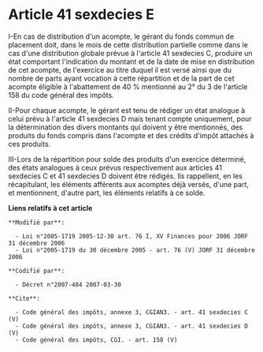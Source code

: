 # Article 41 sexdecies E

I-En cas de distribution d'un acompte, le gérant du fonds commun de placement doit, dans le mois de cette distribution
partielle comme dans le cas d'une distribution globale prévue à l'article 41 sexdecies C, produire un état comportant
l'indication du montant et de la date de mise en distribution de cet acompte, de l'exercice au titre duquel il est versé
ainsi que du nombre de parts ayant vocation à cette répartition et de la part de cet acompte éligible à l'abattement de 40 %
mentionné au 2° du 3 de l'article 158 du code général des impôts. 

II-Pour chaque acompte, le gérant est tenu de rédiger un état analogue à celui prévu à l'article 41 sexdecies D mais tenant
compte uniquement, pour la détermination des divers montants qui doivent y être mentionnés, des produits du fonds compris
dans l'acompte et des crédits d'impôt attachés à ces produits. 

III-Lors de la répartition pour solde des produits d'un exercice déterminé, des états analogues à ceux prévus respectivement
aux articles 41 sexdecies C et 41 sexdecies D doivent être rédigés. Ils rappellent, en les récapitulant, les éléments
afférents aux acomptes déjà versés, d'une part, et mentionnent, d'autre part, les éléments relatifs à ce solde.

**Liens relatifs à cet article**

	**Modifié par**:

	  - Loi n°2005-1719 2005-12-30 art. 76 I, XV Finances pour 2006 JORF 31 décembre 2006
	  - Loi n°2005-1719 du 30 décembre 2005 - art. 76 (V) JORF 31 décembre 2006

	**Codifié par**:

	  - Décret n°2007-484 2007-03-30

	**Cite**:

	  - Code général des impôts, annexe 3, CGIAN3. - art. 41 sexdecies C (V)
	  - Code général des impôts, annexe 3, CGIAN3. - art. 41 sexdecies D (V)
	  - Code général des impôts, CGI. - art. 158 (V)
